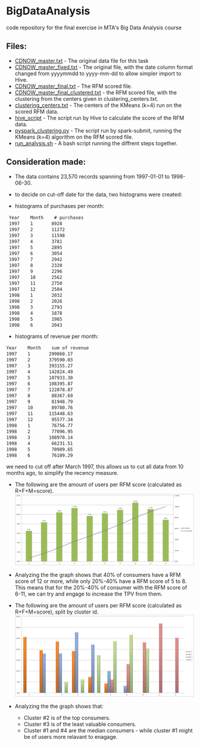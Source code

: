 # BigDataAnalysis
code repository for the final exercise in MTA's Big Data Analysis course

## Files:
- [CDNOW_master.txt] - The original data file for this task
- [CDNOW_master_fixed.txt] - The original file, with the date column format changed from yyyymmdd to yyyy-mm-dd to allow simpler import to Hive.
- [CDNOW_master_final.txt] - The RFM scored file.
- [CDNOW_master_final_clustered.txt] - the RFM scored file, with the clustering from the centers given in clustering_centers.txt.
- [clustering_centers.txt] - The centers of the KMeans (k=4) run on the scored RFM data.
- [hive_script] - The script run by Hive to calculate the score of the RFM data.
- [pyspark_clustering.py] - The script run by spark-submit, running the KMeans (k=4) algorithm on the RFM scored file.
- [run_analysis.sh] - A bash script running the diffrent steps together.



## Consideration made:
- The data contains 23,570 records spanning from 1997-01-01 to 1998-06-30.

- to decide on cut-off date for the data, two histograms were created:
- histograms of purchases per month: 
```
 Year    Month    # purchases
 1997    1       8928
 1997    2       11272
 1997    3       11598
 1997    4       3781
 1997    5       2895
 1997    6       3054
 1997    7       2942
 1997    8       2320
 1997    9       2296
 1997    10      2562
 1997    11      2750
 1997    12      2504
 1998    1       2032
 1998    2       2026
 1998    3       2793
 1998    4       1878
 1998    5       1985
 1998    6       2043
```
- histograms of revenue per month: 
```
Year    Month    sum of revenue
1997    1       299060.17
1997    2       379590.03
1997    3       393155.27
1997    4       142824.49
1997    5       107933.30
1997    6       108395.87
1997    7       122078.87
1997    8        88367.69
1997    9        81948.79
1997    10       89780.76
1997    11      115448.63
1997    12       95577.34
1998    1        76756.77
1998    2        77096.95
1998    3       108970.14
1998    4        66231.51
1998    5        70989.65
1998    6        76109.29
```

we need to cut off after March 1997, this allows us to cut all data from 10 months ago, to simplify the recency measure.

- The following are the amount of users per RFM score (calculated as R+F+M=score).
![alt text][RFMScore]
- Analyzing the the graph shows that 40% of consumers have a RFM score of 12 or more, while only 20%-40% have a RFM score of 5 to 8. This means that for the 20%-40% of consumer with the RFM score of 6-11, we can try and engage to increase the TPV from them.

- The following are the amount of users per RFM score (calculated as R+F+M=score), split by cluster id.
![alt text][RFMScoreCluster]
- Analyzing the the graph shows that:
  - Cluster #2 is of the top consumers.
  - Cluster #3 is of the least valuable consumers.
  - Cluster #1 and #4 are the median consumers - while cluster #1 might be of users more relavant to enagage.




   [RFMScoreCluster]: https://raw.githubusercontent.com/yuvalb9/BigDataAnalysis/master/images/num.of.users.vs.RFM.Score.by.assigned.cluster.png "# of users vs. RMF score by cluster id"
   [RFMScore]: https://raw.githubusercontent.com/yuvalb9/BigDataAnalysis/master/images/num.of.users.vs.RFM.Score.png "# of users vs. RMF score"
   [CDNOW_master.txt]: <https://raw.githubusercontent.com/yuvalb9/BigDataAnalysis/master/CDNOW_master.txt>
   [CDNOW_master_fixed.txt]: <https://raw.githubusercontent.com/yuvalb9/BigDataAnalysis/master/CDNOW_master_fixed.txt>
   [CDNOW_master_final.txt]: <https://raw.githubusercontent.com/yuvalb9/BigDataAnalysis/master/CDNOW_master_final.txt> 
   [CDNOW_master_final_clustered.txt]: <https://raw.githubusercontent.com/yuvalb9/BigDataAnalysis/master/CDNOW_master_final_clustered.txt> 
   [clustering_centers.txt]: <https://raw.githubusercontent.com/yuvalb9/BigDataAnalysis/master/clustering_centers.txt> 
   [hive_script]: <https://raw.githubusercontent.com/yuvalb9/BigDataAnalysis/master/hive_script> 
   [pyspark_clustering.py]: <https://raw.githubusercontent.com/yuvalb9/BigDataAnalysis/master/pyspark_clustering.py>
   [run_analysis.sh]: <https://raw.githubusercontent.com/yuvalb9/BigDataAnalysis/master/run_analysis.sh> 

